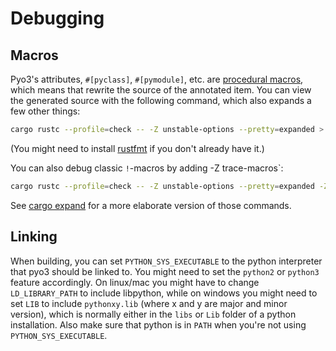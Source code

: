 # Debugging

## Macros

Pyo3's attributes, `#[pyclass]`, `#[pymodule]`, etc. are [procedural macros](https://doc.rust-lang.org/unstable-book/language-features/proc-macro.html), which means that rewrite the source of the annotated item. You can view the generated source with the following command, which also expands a few other things:

```bash
cargo rustc --profile=check -- -Z unstable-options --pretty=expanded > expanded.rs; rustfmt expanded.rs
```

(You might need to install [rustfmt](https://github.com/rust-lang-nursery/rustfmt) if you don't already have it.)

You can also debug classic `!`-macros by adding -Z trace-macros`:

```bash
cargo rustc --profile=check -- -Z unstable-options --pretty=expanded -Z trace-macros > expanded.rs; rustfmt expanded.rs
```

See [cargo expand](https://github.com/dtolnay/cargo-expand) for a more elaborate version of those commands.

## Linking

When building, you can set `PYTHON_SYS_EXECUTABLE` to the python interpreter that pyo3 should be linked to. You might need to set the `python2` or `python3` feature accordingly. On linux/mac you might have to change `LD_LIBRARY_PATH` to include libpython, while on windows you might need to set `LIB` to include `pythonxy.lib` (where x and y are major and minor version), which is normally either in the `libs` or `Lib` folder of a python installation. Also make sure that python is in `PATH` when you're not using  `PYTHON_SYS_EXECUTABLE`.
